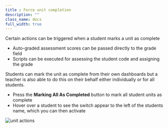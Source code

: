 ```yaml
---
title : Force unit completion
description: ""
class_name: docs
full_width: true
---
```


Certain actions can be triggered when a student marks a unit as complete

- Auto-graded assessment scores can be passed directly to the grade field
- Scripts can be executed for assessing the student code and assigning the grade

Students can mark the unit as complete from their own dashboards but a teacher is also able to do this on their behalf either individually or for all students. 

- Press the **Marking All As Completed** button to mark all student units as complete
- Hover over a student to see the switch appear to the left of the students name, which you can then activate

<img alt="unit actions" src="/img/docs/class_administration/mark-complete.png" class="simple"/>